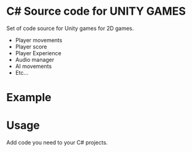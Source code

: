 # C# Source code for UNITY GAMES

Set of code source for Unity games for 2D games.

- Player movements
- Player score
- Player Experience
- Audio manager
- AI movements
- Etc...

# Example


# Usage

Add code you need to your C# projects.
